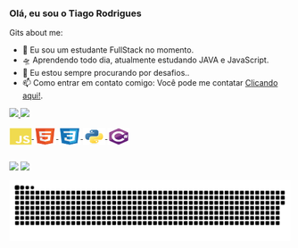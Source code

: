### Olá, eu sou o Tiago Rodrigues

Gits about me:

- 🎤 Eu sou um estudante FullStack no momento.
- 🛸 Aprendendo todo dia, atualmente estudando JAVA e JavaScript.
- 🌋 Eu estou sempre procurando por desafios..
- 📫 Como entrar em contato comigo: Você pode me contatar [Clicando aqui!](https://www.linkedin.com/in/tiago450/).

 <div>
  <a href="https://github.com/rtiago45">
  <img height="180em" src="https://github-readme-stats.vercel.app/api?username=rtiago45&show_icons=true&theme=highcontrast&include_all_commits=true&count_private=true"/>
  <img height="180em" src="https://github-readme-stats.vercel.app/api/top-langs/?username=rtiago45&layout=compact&langs_count=7&theme=highcontrast"/>
</div>

<div style="display: inline_block"><br>
  <img align="center" alt="Rafa-Js" height="30" width="40" src="https://raw.githubusercontent.com/devicons/devicon/master/icons/javascript/javascript-plain.svg">
  <img align="center" alt="Rafa-HTML" height="30" width="40" src="https://raw.githubusercontent.com/devicons/devicon/master/icons/html5/html5-original.svg">
  <img align="center" alt="Rafa-CSS" height="30" width="40" src="https://raw.githubusercontent.com/devicons/devicon/master/icons/css3/css3-original.svg">
  <img align="center" alt="Rafa-Python" height="30" width="40" src="https://raw.githubusercontent.com/devicons/devicon/master/icons/python/python-original.svg">
  <img align="center" alt="Rafa-Csharp" height="30" width="40" src="https://raw.githubusercontent.com/devicons/devicon/master/icons/csharp/csharp-original.svg">
</div>  
 
##
  
<div>
  <a href = "mailto:rtiago450@gmail.com"><img src="https://img.shields.io/badge/-Gmail-%23333?style=for-the-badge&logo=gmail&logoColor=white" target="_blank"></a>
  <a href="https://www.linkedin.com/in/tiago450/" target="_blank"><img src="https://img.shields.io/badge/-LinkedIn-%230077B5?style=for-the-badge&logo=linkedin&logoColor=white" target="_blank"></a> 
</div>  

![Snake animation](https://github.com/rtiago45/rtiago45/blob/output/github-contribution-grid-snake.svg)
